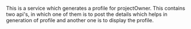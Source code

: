 This is a service which generates a profile for projectOwner.
This contains two api's, in which one of them is to post the details which helps in generation of profile and another one is to display the profile.